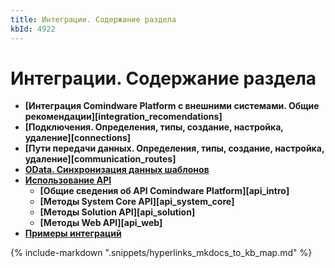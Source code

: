 ```yaml
---
title: Интеграции. Содержание раздела
kbId: 4922
---
```


# Интеграции. Содержание раздела

- **[Интеграция Comindware Platform с внешними системами. Общие рекомендации][integration_recomendations]**
- **[Подключения. Определения, типы, создание, настройка, удаление][connections]**
- **[Пути передачи данных. Определения, типы, создание, настройка, удаление][communication_routes]**
- [**OData. Синхронизация данных шаблонов**](https://kb.comindware.ru/category.php?id=874)
- **[Использование API](https://kb.comindware.ru/category.php?id=873)**
  - **[Общие сведения об API Comindware Platform][api_intro]**
  - **[Методы System Core API][api_system_core]**
  - **[Методы Solution API][api_solution]**
  - **[Методы Web API][api_web]**
- **[Примеры интеграций](https://kb.comindware.ru/category.php?id=875)**

{% include-markdown ".snippets/hyperlinks_mkdocs_to_kb_map.md" %}
